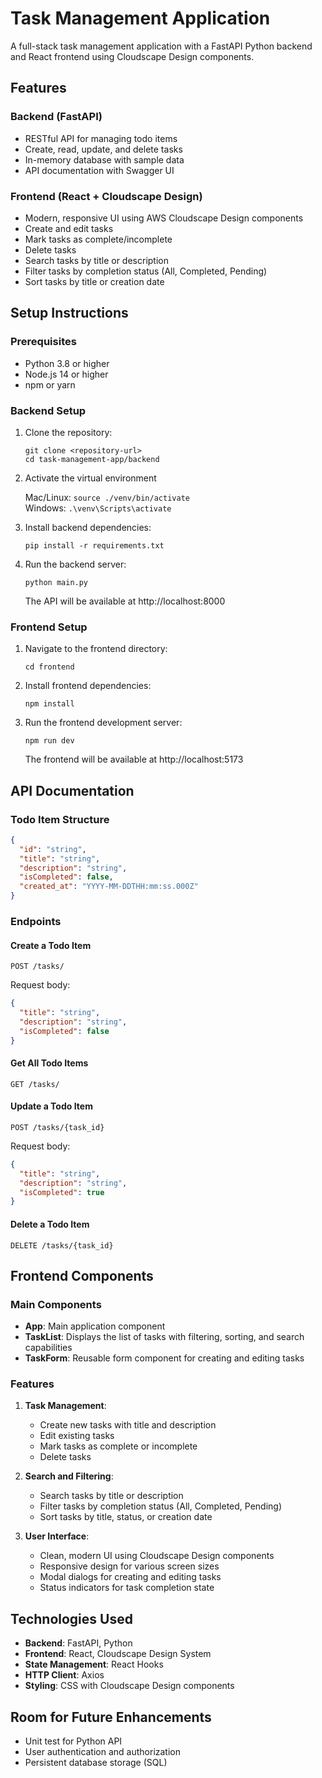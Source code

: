 # Task Management Application

A full-stack task management application with a FastAPI Python backend and React frontend using Cloudscape Design components.

## Features

### Backend (FastAPI)
- RESTful API for managing todo items
- Create, read, update, and delete tasks
- In-memory database with sample data
- API documentation with Swagger UI

### Frontend (React + Cloudscape Design)
- Modern, responsive UI using AWS Cloudscape Design components
- Create and edit tasks
- Mark tasks as complete/incomplete
- Delete tasks
- Search tasks by title or description
- Filter tasks by completion status (All, Completed, Pending)
- Sort tasks by title or creation date

## Setup Instructions

### Prerequisites

- Python 3.8 or higher
- Node.js 14 or higher
- npm or yarn

### Backend Setup

1. Clone the repository:
   ```
   git clone <repository-url>
   cd task-management-app/backend
   ```

2. Activate the virtual environment

   Mac/Linux: `source ./venv/bin/activate`  
   Windows: `.\venv\Scripts\activate`

3. Install backend dependencies:
   ```
   pip install -r requirements.txt
   ```
4. Run the backend server:
   ```
   python main.py
   ```

   The API will be available at http://localhost:8000

### Frontend Setup

1. Navigate to the frontend directory:
   ```
   cd frontend
   ```

2. Install frontend dependencies:
   ```
   npm install
   ```

3. Run the frontend development server:
   ```
   npm run dev
   ```

   The frontend will be available at http://localhost:5173

## API Documentation

### Todo Item Structure

```json
{
  "id": "string",
  "title": "string",
  "description": "string",
  "isCompleted": false,
  "created_at": "YYYY-MM-DDTHH:mm:ss.000Z"
}
```

### Endpoints

#### Create a Todo Item

```
POST /tasks/
```

Request body:
```json
{
  "title": "string",
  "description": "string",
  "isCompleted": false
}
```

#### Get All Todo Items

```
GET /tasks/
```

#### Update a Todo Item

```
POST /tasks/{task_id}
```

Request body:
```json
{
  "title": "string",
  "description": "string",
  "isCompleted": true
}
```

#### Delete a Todo Item

```
DELETE /tasks/{task_id}
```

## Frontend Components

### Main Components

- **App**: Main application component
- **TaskList**: Displays the list of tasks with filtering, sorting, and search capabilities
- **TaskForm**: Reusable form component for creating and editing tasks

### Features

1. **Task Management**:
   - Create new tasks with title and description
   - Edit existing tasks
   - Mark tasks as complete or incomplete
   - Delete tasks

2. **Search and Filtering**:
   - Search tasks by title or description
   - Filter tasks by completion status (All, Completed, Pending)
   - Sort tasks by title, status, or creation date

3. **User Interface**:
   - Clean, modern UI using Cloudscape Design components
   - Responsive design for various screen sizes
   - Modal dialogs for creating and editing tasks
   - Status indicators for task completion state

## Technologies Used

- **Backend**: FastAPI, Python
- **Frontend**: React, Cloudscape Design System
- **State Management**: React Hooks
- **HTTP Client**: Axios
- **Styling**: CSS with Cloudscape Design components

## Room for Future Enhancements

- Unit test for Python API
- User authentication and authorization
- Persistent database storage (SQL)
